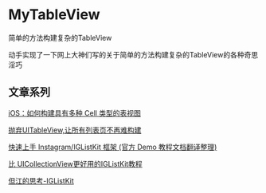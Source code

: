 # MyTableView
简单的方法构建复杂的TableView

动手实现了一下网上大神们写的关于简单的方法构建复杂的TableView的各种奇思淫巧


## 文章系列

[iOS：如何构建具有多种 Cell 类型的表视图](https://juejin.im/post/5c89a917e51d457efe07f4f9)

[抛弃UITableView,让所有列表页不再难构建](https://juejin.im/post/5bfa5ad8e51d450cb4187ca0#heading-11)

[快速上手 Instagram/IGListKit 框架 (官方 Demo 教程文档翻译整理)](https://learnku.com/articles/24068)

[比 UICollectionView更好用的IGListKit教程](https://blog.csdn.net/kmyhy/article/details/54846390)


[但江的思考-IGListKit](http://blog.danthought.com/programming/2018/06/22/iglistkit/)
